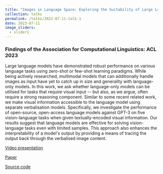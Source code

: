 ```yaml
---
title: "Images in Language Space: Exploring the Suitability of Large Language Models for Vision & Language Tasks"
collection: talks
permalink: /talks/2023-07-11-talk-1
date: 2023-07-11
image_sliders:
  - slider1
---
```


### Findings of the Association for Computational Linguistics: ACL 2023

Large language models have demonstrated robust performance on various language tasks using zero-shot or few-shot learning paradigms. While being actively researched, multimodal models that can additionally handle images as input have yet to catch up in size and generality with language-only models. In this work, we ask whether language-only models can be utilised for tasks that require visual input -- but also, as we argue, often require a strong reasoning component. Similar to some recent related work, we make visual information accessible to the language model using separate verbalisation models. Specifically, we investigate the performance of open-source, open-access language models against GPT-3 on five vision-language tasks when given textually-encoded visual information. Our results suggest that language models are effective for solving vision-language tasks even with limited samples. This approach also enhances the interpretability of a model's output by providing a means of tracing the output back through the verbalised image content.

[Video presentation](https://doi.org/10.5446/62517)

[Paper](https://aclanthology.org/2023.findings-acl.894.pdf)

[Source code](https://github.com/clp-research/language-models-multimodal-tasks)

